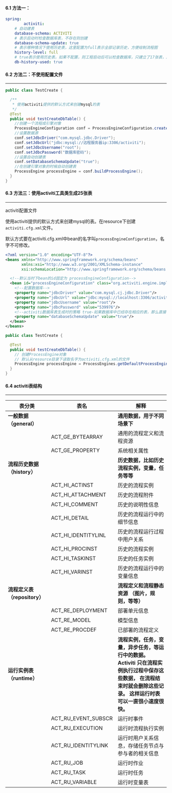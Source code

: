 #### 6.1 方法一：

```yaml
spring:
		activiti:
    # 自动建表
    database-schema: ACTIVITI
    # 表示启动时检查数据库表，不存在则创建
    database-schema-update: true
    # 表示哪种情况下使用历史表，这里配置为full表示全部记录历史，方便绘制流程图
    history-level: full
    # true表示使用历史表，如果不配置，则工程启动后可以检查数据库，只建立了17张表，历史表没有建立，则流程图及运行节点无法展示
    db-history-used: true
```

#### 6.2 方法二：不使用配置文件

---

```java
public class TestCreate {

  /**
   * 使用activiti提供的默认方式来创建mysql的表
   */
  @Test
  public void testCreateDbTable() {
    //创建一个流程成引擎对像
    ProcessEngineConfiguration conf = ProcessEngineConfiguration.createStandaloneInMemProcessEngineConfiguration();
    //设置数据源
    conf.setJdbcDriver("com.mysql.jdbc.Driver");
    conf.setJdbcUrl("jdbc:mysql://远程服务器ip:3306/activiti");
    conf.setJdbcUsername("root");
    conf.setJdbcPassword("数据库密码");
    //设置自动创建表
    conf.setDatabaseSchemaUpdate("true");
    //在创建引擎对象的时候自动创建表
    ProcessEngine processEngine = conf.buildProcessEngine();
  }
}
```

#### 6.3 方法三：使用activiti工具类生成25张表

---

activiti配置文件

使用activiti提供的默认方式来创建mysql的表。在resource下创建`activiti.cfg.xml`文件。

默认方式要在activiti.cfg.xml中bean的名字叫`processEngineConfiguration`，名字不可修改。

```xml
<?xml version="1.0" encoding="UTF-8"?>
<beans xmlns="http://www.springframework.org/schema/beans"
       xmlns:xsi="http://www.w3.org/2001/XMLSchema-instance"
       xsi:schemaLocation="http://www.springframework.org/schema/beans http://www.springframework.org/schema/beans/spring-beans.xsd">

  <!--默认当时下bean的id固定为 processEngineConfiguration-->
  <bean id="processEngineConfiguration" class="org.activiti.engine.impl.cfg.StandaloneProcessEngineConfiguration">
    <!--配置数据库-->
    <property name="jdbcDriver" value="com.mysql.cj.jdbc.Driver"/>
    <property name="jdbcUrl" value="jdbc:mysql://localhost:3306/activiti"/>
    <property name="jdbcUsername" value="root"/>
    <property name="jdbcPassword" value="539976"/>
    <!--activiti数据库表生成时的策略 true-如果数据库中已经存在相应的表，那么直接使用，不存在则创建-->
    <property name="databaseSchemaUpdate" value="true"/>
  </bean>
</beans>
```

```java
public class TestCreate {

  @Test
  public void testCreateDbTable() {
    // 创建ProcessEngine对象
    // 默认从resource目录下读取名字为activiti.cfg.xml的文件
    ProcessEngine processEngine = ProcessEngines.getDefaultProcessEngine();
  }
}
```

#### 6.4 activiti表结构

---

| 表分类                       | 表名                | 解释                                                         |
| ---------------------------- | ------------------- | ------------------------------------------------------------ |
| **一般数据（general）**      |                     | **通用数据，用于不同场景下**                                 |
|                              | ACT_GE_BYTEARRAY    | 通用的流程定义和流程资源                                     |
|                              | ACT_GE_PROPERTY     | 系统相关属性                                                 |
| **流程历史数据（history）**  |                     | **历史数据，比如历史流程实例，变量，任务等等**               |
|                              | ACT_HI_ACTINST      | 历史的流程实例                                               |
|                              | ACT_HI_ATTACHMENT   | 历史的流程附件                                               |
|                              | ACT_HI_COMMENT      | 历史的说明性信息                                             |
|                              | ACT_HI_DETAIL       | 历史的流程运行中的细节信息                                   |
|                              | ACT_HI_IDENTITYLINL | 历史的流程运行过程中用户关系                                 |
|                              | ACT_HI_PROCINST     | 历史的流程实例                                               |
|                              | ACT_HI_TASKINST     | 历史的任务实例                                               |
|                              | ACT_HI_VARINST      | 历史的流程运行中的变量信息                                   |
| **流程定义表（repository）** |                     | **流程定义和流程静态资源 （图片，规则，等等）**              |
|                              | ACT_RE_DEPLOYMENT   | 部署单元信息                                                 |
|                              | ACT_RE_MODEL        | 模型信息                                                     |
|                              | ACT_RE_PROCDEF      | 已部署的流程定义                                             |
| **运行实例表（runtime）**    |                     | **流程实例，任务，变量，异步任务，等运行中的数据。 Activiti 只在流程实例执行过程中保存这些数据， 在流程结束时就会删除这些记录。 这样运行时表可以一直很小速度很快。** |
|                              | ACT_RU_EVENT_SUBSCR | 运行时事件                                                   |
|                              | ACT_RU_EXECUTION    | 运行时流程执行实例                                           |
|                              | ACT_RU_IDENTITYLINK | 运行时用户关系信息，存储任务节点与参与者的相关信息           |
|                              | ACT_RU_JOB          | 运行时作业                                                   |
|                              | ACT_RU_TASK         | 运行时任务                                                   |
|                              | ACT_RU_VARIABLE     | 运行时变量表                                                 |

